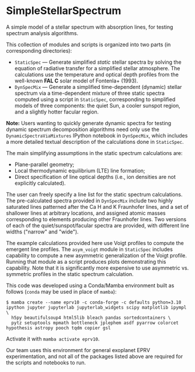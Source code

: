 # SimpleStellarSpectrum
A simple model of a stellar spectrum with absorption lines, for testing spectrum analysis algorithms.

This collection of modules and scripts is organized into two parts (in corresponding directories):

* `StaticSpec` — Generate simplified *static* stellar spectra by solving the equation of radiative transfer for a simplified stellar atmosphere. The calculations use the temperature and optical depth profiles from the well-known **FAL C** solar model of Fontenla+ (1993).
* `DynSpecMix` — Generate a simplified time-dependent (dynamic) stellar spectrum via a time-dependent mixture of three static spectra computed using a script in `StaticSpec`, corresponding to simplified models of three components: the quiet Sun, a cooler sunspot region, and a slightly hotter facular region.

**Note:** Users wanting to quickly generate dynamic spectra for testing dynamic spectrum decomposition algorithms need only use the `DynamicSpectraViaMixtures` IPython notebook in `DynSpecMix`, which includes a more detailed textual description of the calculations done in `StaticSpec`.


The main simplifying assumptions in the static spectrum calculations are:
* Plane-parallel geometry;
* Local thermodynamic equilibrium (LTE) line formation;
* Direct specification of line optical depths (i.e., ion densities are not explicitly calculated).

The user can freely specify a line list for the static spectrum calculations. The pre-calculated spectra provided in `DynSpecMix` include two highly saturated lines patterned after the Ca H and K Fraunhofer lines, and a set of shallower lines at arbitrary locations, and assigned atomic masses corresponding to elements producing other Fraunhofer lines. Two versions of each of the quiet/sunspot/facular spectra are provided, with different line widths ("narrow" and "wide").

The example calculations provided here use Voigt profiles to compute the emergent line profiles. The `asym_voigt` module in `StaticSpec` includes capability to compute a new asymmetric generalization of the Voigt profile. Running that module as a script produces plots demonstrating this capability. Note that it is significantly more expensive to use asymmetric vs. symmetric profiles in the static spectrum calculation.

This code was developed using a Conda/Mamba environment built as follows (`conda` may be used in place of `mamba`):

```
$ mamba create --name eprv10 -c conda-forge -c defaults python=3.10 ipython jupyter jupyterlab jupyterlab_widgets scipy matplotlib ipympl \
  h5py beautifulsoup4 html5lib bleach pandas sortedcontainers \
  pytz setuptools mpmath bottleneck jplephem asdf pyarrow colorcet hypothesis astropy pooch tqdm copier gsl
```

Activate it with `mamba activate eprv10`.

Our team uses this environment for general exoplanet EPRV experimentation, and not all of the packages listed above are required for the scripts and notebooks to run.




